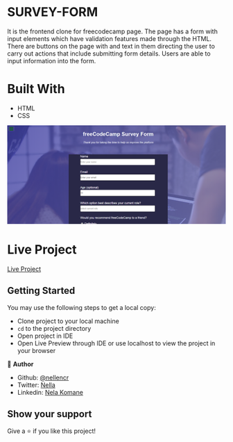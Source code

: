 # SURVEY-FORM

It is the frontend clone for freecodecamp page. The page has a form with input elements which have validation features made through the HTML. There are buttons on the page with and text in them directing the user to carry out actions that include submitting form details. Users are able to input information into the form. 

# Built With

- HTML
- CSS


![screenshot](images/screen.png)


# Live Project

[Live Project](https://raw.githack.com/nellencr/SURVEY-FORM/feature/index.html)


## Getting Started

You may use the following steps to get a local copy:

- Clone project to your local machine
- `cd` to the project directory
- Open project in IDE
- Open Live Preview through IDE or use localhost to view the project in your browser


👤 **Author**

- Github: [@nellencr](https://github.com/nellencr)
- Twitter: [Nella](https://twitter.com/Nella75794271)
- Linkedin: [Nela Komane](https://www.linkedin.com/in/nela-komane-8866b9192/)


## Show your support

Give a ⭐️ if you like this project!
